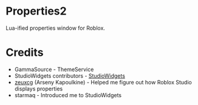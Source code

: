 # Properties2
Lua-ified properties window for Roblox.

# Credits
- GammaSource - ThemeService
- StudioWidgets contributors - [StudioWidgets](https://github.com/Roblox/StudioWidgets)
- [zeuxcg](https://twitter.com/zeuxcg) (Arseny Kapoulkine) - Helped me figure out how Roblox Studio displays properties
- starmaq - Introduced me to StudioWidgets
